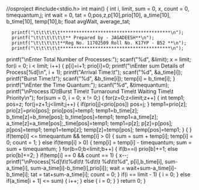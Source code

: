 //osproject
#include<stdio.h>
int main()
{
int i, limit, sum = 0, x, count = 0, timequantum,j;
int wait = 0, tat = 0,pos,z,p[10],prio[10], a_time[10],
b_time[10], temp[10],b;
float avgWait, average_tat;

	  printf("\t\t\t\t\t*****************************************\n");
	  printf("\t\t\t\t\t\t** Prepared by - JAGADEESH**\n");
	  printf("\t\t\t\t\t**Reg No. 11702509 Roll No. K17YP - B52 **\n");
	  printf("\t\t\t\t\t*****************************************\n");
printf("\nEnter Total Number of Processes:");
scanf("%d", &limit);
x = limit;
for(i = 0; i < limit; i++)
{
p[i]=i+1;
prio[i]=0;
printf("\nEnter sum Details of Process[%d]\n", i + 1);
printf("Arrival Time:\t");
scanf("%d", &a_time[i]);
printf("Burst Time:\t");
scanf("%d", &b_time[i]);
temp[i] = b_time[i];
}
printf("\nEnter the Time Quantum:");
scanf("%d", &timequantum);
printf("\nProcess ID\tBurst Time\t Turnaround Time\t Waiting Time\t Priority\n");
for(sum = 0, i = 0; x != 0;)
{
for(z=0;z<limit;z++)
{
int temp1;
pos=z;
for(j=z+1;j<limit;j++)
{
if(prio[j]<prio[pos])
pos=j;
}
temp1=prio[z];
prio[z]=prio[pos];
prio[pos]=temp1;
temp1=b_time[z];
b_time[z]=b_time[pos];
b_time[pos]=temp1;
temp1=a_time[z];
a_time[z]=a_time[pos];_time[pos]=temp1;
temp1=p[z];
p[z]=p[pos];
p[pos]=temp1;
temp1=temp[z];
temp[z]=temp[pos];
temp[pos]=temp1;
}
{
}
if(temp[i] <= timequantum && temp[i] > 0)
{
sum = sum + temp[i];
temp[i] = 0;
count = 1;
}
else if(temp[i] > 0)
{
temp[i] = temp[i] - timequantum;
sum = sum + timequantum;
}
for(b=0;b<limit;b++)
{
if(b==i)
prio[b]+=1;
else
prio[b]+=2;
}
if(temp[i] == 0 && count == 1)
{
x--;
printf("\nProcess[%d]\t\t%d\t\t %d\t\t %d\t\t%d", p[i],b_time[i], sum-a_time[i], sum-a_time[i]-b_time[i],prio[i]);
wait = wait+sum-a_time[i]-b_time[i];
tat = tat+sum-a_time[i];
count = 0;
}
if(i == limit - 1)
{
i = 0;
}
else if(a_time[i + 1] <= sum)
{
i++;
}
else
{
i = 0;
}
}
return 0;
}
